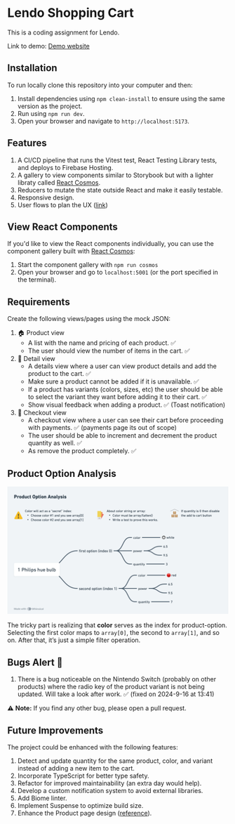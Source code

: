 # Lendo Shopping Cart

This is a coding assignment for Lendo.

Link to demo: [Demo website](https://lendo-shopping-cart.web.app)

## Installation

To run locally clone this repository into your computer and then:

1. Install dependencies using `npm clean-install` to ensure using the same version as the project.
1. Run using `npm run dev`.
1. Open your browser and navigate to `http://localhost:5173`.

## Features

1. A CI/CD pipeline that runs the Vitest test, React Testing Library tests, and deploys to Firebase Hosting.
1. A gallery to view components similar to Storybook but with a lighter libraty called [React Cosmos](https://reactcosmos.org).
1. Reducers to mutate the state outside React and make it easily testable.
1. Responsive design.
1. User flows to plan the UX ([link](https://whimsical.com/lendo-Devit5GaSiDyojUePbMpEz@6HYTAunKLgTVswxCCSQ4eXBALzucnJcoopxkWQAUe9NGL4J))

## View React Components

If you'd like to view the React components individually, you can use the component gallery built with [React Cosmos](https://reactcosmos.org):

1. Start the component gallery with `npm run cosmos`
1. Open your browser and go to `localhost:5001` (or the port specified in the terminal).

## Requirements

Create the following views/pages using the mock JSON:

1. 🏠 Product view
   - A list with the name and pricing of each product. ✅
   - The user should view the number of items in the cart. ✅
2. 👠 Detail view
   - A details view where a user can view product details and add the product to the cart. ✅
   - Make sure a product cannot be added if it is unavailable. ✅
   - If a product has variants (colors, sizes, etc) the user should be able to select the variant they want before adding it to their cart. ✅
   - Show visual feedback when adding a product. ✅ (Toast notification)
3. 🛒 Checkout view
   - A checkout view where a user can see their cart before proceeding with payments. ✅ (payments page its out of scope)
   - The user should be able to increment and decrement the product quantity as well. ✅
   - As remove the product completely. ✅

## Product Option Analysis

![Mind map diagram](./public/readme-product-options-analysis.png)

The tricky part is realizing that **color** serves as the index for product-option. Selecting the first color maps to `array[0]`, the second to `array[1]`, and so on. After that, it’s just a simple filter operation.

## Bugs Alert 🐞

1. There is a bug noticeable on the Nintendo Switch (probably on other products) where the radio key of the product variant is not being updated. Will take a look after work. ✅ (fixed on 2024-9-16 at 13:41)

⚠️ **Note:** If you find any other bug, please open a pull request.

## Future Improvements

The project could be enhanced with the following features:

1. Detect and update quantity for the same product, color, and variant instead of adding a new item to the cart.
1. Incorporate TypeScript for better type safety.
1. Refactor for improved maintainability (an extra day would help).
1. Develop a custom notification system to avoid external libraries.
1. Add Biome linter.
1. Implement Suspense to optimize build size.
1. Enhance the Product page design ([reference](./public/readme-product-page.png)).
